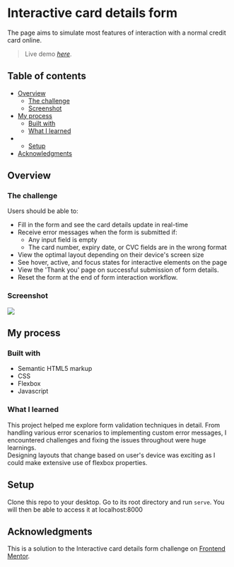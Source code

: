 # Interactive card details form

The page aims to simulate most features of interaction with a normal credit card online. 
> Live demo [_here_](https://impriyashankar.github.io/interactive-cards/).

## Table of contents

- [Overview](#overview)
  - [The challenge](#the-challenge)
  - [Screenshot](#screenshot)
- [My process](#my-process)
  - [Built with](#built-with)
  - [What I learned](#what-i-learned)
- * [Setup](#setup)
- [Acknowledgments](#acknowledgments)

## Overview

### The challenge

Users should be able to:

- Fill in the form and see the card details update in real-time
- Receive error messages when the form is submitted if:
  - Any input field is empty
  - The card number, expiry date, or CVC fields are in the wrong format
- View the optimal layout depending on their device's screen size
- See hover, active, and focus states for interactive elements on the page
- View the 'Thank you' page on successful submission of form details.
- Reset the form at the end of form interaction workflow.

### Screenshot

![](./screenshot.jpg)



## My process

### Built with

- Semantic HTML5 markup
- CSS 
- Flexbox
- Javascript

### What I learned

This project helped me explore form validation techniques in detail. From handling various error scenarios to implementing custom error messages, I encountered challenges and fixing the issues throughout were huge learnings.<br>Designing layouts that change based on user's device was exciting as I could make extensive use of flexbox properties. 

## Setup

Clone this repo to your desktop. Go to its root directory and run `serve`. You will then be able to access it at localhost:8000


## Acknowledgments

This is a solution to the Interactive card details form challenge on  [Frontend Mentor](https://www.frontendmentor.io/challenges/interactive-card-details-form-XpS8cKZDWw). 


